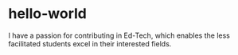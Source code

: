 # hello-world
I have a passion for contributing in Ed-Tech, which enables the less facilitated students excel in their interested fields.
